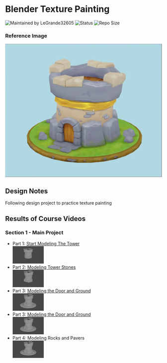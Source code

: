 # Blender Texture Painting


![Maintained by LeGrande32605](https://img.shields.io/static/v1?label=Maintained%20by&message=LeGrande32605&color=blue)
![Status](https://img.shields.io/static/v1?label=Status&message=Work%20In%20Progress&color=yellow)
![Repo Size](https://img.shields.io/github/repo-size/legrande32605/GameDev-Blender-Texture-Painting)

### Reference Image
![Turret](./Reference%20Images/references-final-turret.png)

## Design Notes
Following design project to practice texture painting


## Results of Course Videos
### Section 1 - Main Project
- Part 1: [Start Modeling The Tower](./Instructions/Start%20Modeling%20the%20Tower.md)   
[![Start Modeling The Tower](./Renders/Thumb%20-%20Start%20Modeling%20the%20Tower.png)](./Renders/Start%20Modeling%20the%20Tower.png)
- Part 2: [Modeling Tower Stones](./Instructions/Modeling%20Tower%20Stones.md)   
[![Modeling Tower Stones](./Renders/Thumb%20-%20Modeling%20Tower%20Stones.png)](./Renders/Modeling%20Tower%20Stones.png)
- Part 3: [Modeling the Door and Ground](./Instructions/Modeling%20the%20Door%20and%20Ground.md)   
[![Modeling the Door and Ground](./Renders/Thumb%20-%20Modeling%20the%20Door%20and%20Ground.png)](./Renders/Modeling%20the%20Door%20and%20Ground.png)
- Part 3: [Modeling the Door and Ground](./Instructions/Modeling%20the%20Door%20and%20Ground.md)   
[![Modeling the Door and Ground](./Renders/Thumb%20-%20Modeling%20the%20Door%20and%20Ground.png)](./Renders/Modeling%20the%20Door%20and%20Ground.png)
- Part 4: Modeling Rocks and Pavers  
[![Modeling Rocks and Pavers](./Renders/Thumb%20-%20Stones%20and%20Pavers.png)](./Renders/Stones%20and%20Pavers.png)